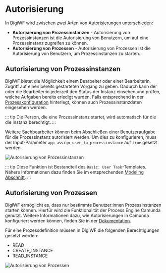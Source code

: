 # Autorisierung

In DigiWF wird zwischen zwei Arten von Autorisierungen unterschieden:

- **Autorisierung von Prozessinstanzen** - Autorisierung von Prozessinstanzen ist die Autorisierung von Benutzern, um
  auf eine Prozessinstanz zugreifen zu können.
- **Autorisierung von Prozessen** - Autorisierung von Prozessen ist die Autorisierung von Benutzern, um Prozessinstanzen
  zu starten.

## Autorisierung von Prozessinstanzen

DigiWF bietet die Möglichkeit einem Bearbeiter oder einer Bearbeiterin, Zugriff auf einen bereits gestarteten Vorgang zu
geben. Dadurch kann der oder die Bearbeiter:in jederzeit den Status der Instanz einsehen und prüfen, welche Aufgaben
bereits erledigt wurden. Falls entsprechend in der [Prozesskonfiguration](/modeling/processes/config/) hinterlegt,
können auch
Prozessinstanzdaten eingesehen werden.

::: tip
Die Person, die eine Prozessinstanz startet, wird automatisch für die die Instanz berechtigt.
:::

Weitere Sachbearbeiter können beim Abschließen einer Benutzeraufgabe für die Prozessinstanz autorisiert werden. Um dies
zu konfigurieren, muss der Input-Parameter `app_assign_user_to_processinstance` auf `true` gesetzt werden.

![Autorisierung von Prozessinstanzen](~@source/modeling/processes/authorization/authorization_processinstance.png)

::: tip
Diese Funktion ist Bestandteil des `Basic: User Task`-Templates. Nähere Informationen dazu finden Sie im
entsprechenden [Modeling Abschnitt](/modeling/user-tasks/modeling).
:::

## Autorisierung von Prozessen

DigiWF ermöglicht es, dass nur bestimmte Benutzer:innen Prozessinstanzen starten können. Hierfür wird die Funktionalität
der Process Engine Camunda genutzt. Weitere Informationen dazu, wie Autorisierungen in Camunda konfiguriert werden
können, finden Sie in
der [Dokumentation](https://docs.camunda.org/manual/7.15/user-guide/process-engine/authorization/).

Für eine Prozessdefinition müssen in DigiWF die folgenden Berechtigungen gesetzt werden:

- READ
- CREATE_INSTANCE
- READ_INSTANCE

![Autorisierung von Prozessen](~@source/modeling/processes/authorization/authorization_process.png)